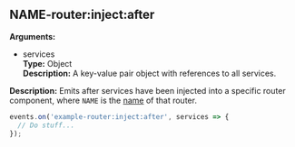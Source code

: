 ## NAME-router:inject:after

**Arguments:**
  - services  
    **Type:** Object  
    **Description:** A key-value pair object with references to all services.

**Description:** Emits after services have been injected into a specific router component, where `NAME` is the [name](../../router-decorator/routerdecoratorargs/#name) of that router.

```ts
events.on('example-router:inject:after', services => {
  // Do stuff...
});
```
